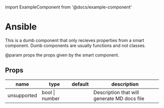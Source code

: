 import ExampleComponent from '@docs/example-component'

# Ansible
This is a dumb component that only recieves properties from a smart component.
Dumb components are usually functions and not classes.

@param props the props given by the smart component.
<ExampleComponent source="Ansible/normal-example" name="normal example" />

## Props

|name|type|default|description|
|----|----|-------|-----------|
|unsupported|bool &#124; number||Description that will generate MD docs file|


